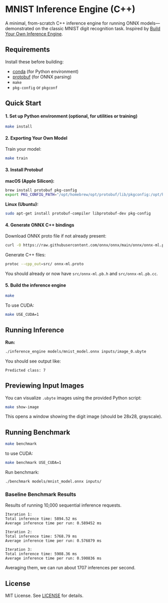 # MNIST Inference Engine (C++)

A minimal, from-scratch C++ inference engine for running ONNX models—demonstrated on the classic MNIST digit recognition task.
Inspired by [Build Your Own Inference Engine](https://michalpitr.substack.com/p/build-your-own-inference-engine-from).

## Requirements

Install these before building:

- [conda](https://docs.conda.io/en/latest/) (for Python environment)
- [protobuf](https://developers.google.com/protocol-buffers) (for ONNX parsing)
- `make`
- `pkg-config` or `pkgconf`

## Quick Start

#### 1. **Set up Python environment (optional, for utilities or training)**

```bash
make install
```

#### 2. **Exporting Your Own Model**

Train your model:

```bash
make train
```

#### 3. **Install Protobuf**

**macOS (Apple Silicon):**

```bash
brew install protobuf pkg-config
export PKG_CONFIG_PATH="/opt/homebrew/opt/protobuf/lib/pkgconfig:/opt/homebrew/opt/abseil/lib/pkgconfig:$PKG_CONFIG_PATH"
```

**Linux (Ubuntu):**

```bash
sudo apt-get install protobuf-compiler libprotobuf-dev pkg-config
```

#### 4. **Generate ONNX C++ bindings**

Download ONNX proto file if not already present:

```bash
curl -O https://raw.githubusercontent.com/onnx/onnx/main/onnx/onnx-ml.proto
```

Generate C++ files:

```bash
protoc --cpp_out=src/ onnx-ml.proto
```

You should already or now have `src/onnx-ml.pb.h` and `src/onnx-ml.pb.cc`.

#### 5. **Build the inference engine**

```bash
make
```

To use CUDA:

```bash
make USE_CUDA=1
```

## Running Inference

**Run:**

```bash
./inference_engine models/mnist_model.onnx inputs/image_0.ubyte
```

You should see output like:

```
Predicted class: 7
```

## Previewing Input Images

You can visualize `.ubyte` images using the provided Python script:

```bash
make show-image
```

This opens a window showing the digit image (should be 28x28, grayscale).

## Running Benchmark

```bash
make benchmark
```

to use CUDA:

```bash
make benchmark USE_CUDA=1
```

Run benchmark:

```bash
./benchmark models/mnist_model.onnx inputs/
```

### Baseline Benchmark Results

Results of running 10,000 sequential inference requests.

```
Iteration 1:
Total inference time: 5894.52 ms
Average inference time per run: 0.589452 ms

Iteration 2:
Total inference time: 5768.79 ms
Average inference time per run: 0.576879 ms

Iteration 3:
Total inference time: 5908.36 ms
Average inference time per run: 0.590836 ms
```

Averaging them, we can run about 1707 inferences per second.

## License

MIT License. See [LICENSE](LICENSE) for details.
